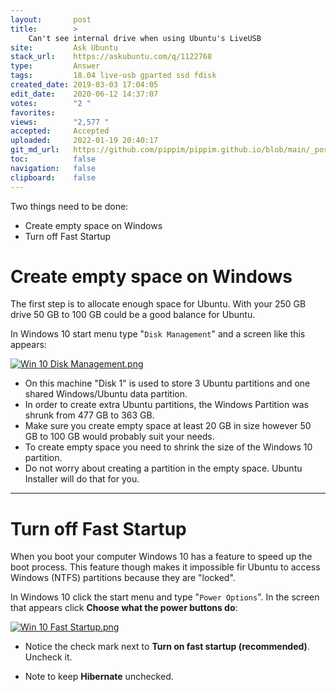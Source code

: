 ```yaml
---
layout:       post
title:        >
    Can't see internal drive when using Ubuntu's LiveUSB
site:         Ask Ubuntu
stack_url:    https://askubuntu.com/q/1122768
type:         Answer
tags:         18.04 live-usb gparted ssd fdisk
created_date: 2019-03-03 17:04:05
edit_date:    2020-06-12 14:37:07
votes:        "2 "
favorites:    
views:        "2,577 "
accepted:     Accepted
uploaded:     2022-01-19 20:40:17
git_md_url:   https://github.com/pippim/pippim.github.io/blob/main/_posts/2019/2019-03-03-Can^t-see-internal-drive-when-using-Ubuntu^s-LiveUSB.md
toc:          false
navigation:   false
clipboard:    false
---
```


Two things need to be done:

- Create empty space on Windows
- Turn off Fast Startup

# Create empty space on Windows

The first step is to allocate enough space for Ubuntu. With your 250 GB drive 50 GB to 100 GB could be a good balance for Ubuntu.

In Windows 10 start menu type "`Disk Management`" and a screen like this appears:

[![Win 10 Disk Management.png][1]][1]

- On this machine "Disk 1" is used to store 3 Ubuntu partitions and one shared Windows/Ubuntu data partition.
- In order to create extra Ubuntu partitions, the Windows Partition was shrunk from 477 GB to 363 GB.
- Make sure you create empty space at least 20 GB in size however 50 GB to 100 GB would probably suit your needs.
- To create empty space you need to shrink the size of the Windows 10 partition.
- Do not worry about creating a partition in the empty space. Ubuntu Installer will do that for you.


----------


# Turn off Fast Startup

When you boot your computer Windows 10 has a feature to speed up the boot process. This feature though makes it impossible fir Ubuntu to access Windows (NTFS) partitions because they are "locked".

In Windows 10 click the start menu and type "`Power Options`". In the screen that appears click **Choose what the power buttons do**:

[![Win 10 Fast Startup.png][2]][2]

- Notice the check mark next to **Turn on fast startup (recommended)**. Uncheck it.
- Note to keep **Hibernate** unchecked.

  [1]: https://i.stack.imgur.com/JWVNV.png
  [2]: https://i.stack.imgur.com/oaCxn.png

